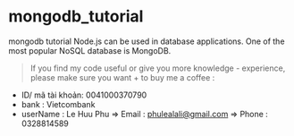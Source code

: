 # mongodb_tutorial
mongodb tutorial
Node.js can be used in database applications.
One of the most popular NoSQL database is MongoDB.
> If you find my code useful or give you more knowledge - experience, please make sure you want + to buy me a coffee :
+ ID/ mã tài khoản: 0041000370790
+ bank : Vietcombank
+ userName : Le Huu Phu
=> Email : phulealali@gmail.com 
=> Phone : 0328814589
